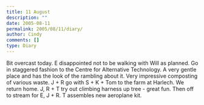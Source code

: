 ```yaml
---
title: 11 August
description: ""
date: 2005-08-11
permalink: 2005/08/11/diary/
author: Cindy
comments: []
type: Diary
---
```


Bit overcast today. E disappointed not to be walking with Will as planned. Go in staggered fashion to the Centre for Alternative Technology. A very gentle place and has the look of the rambling about it. Very impressive composting of various waste. J + R go with S + K + Tom to the farm at Harlech. We return home. J, R + T try out climbing harness up tree - great fun. Then off to stream for E, J + R. T assembles new aeroplane kit.
